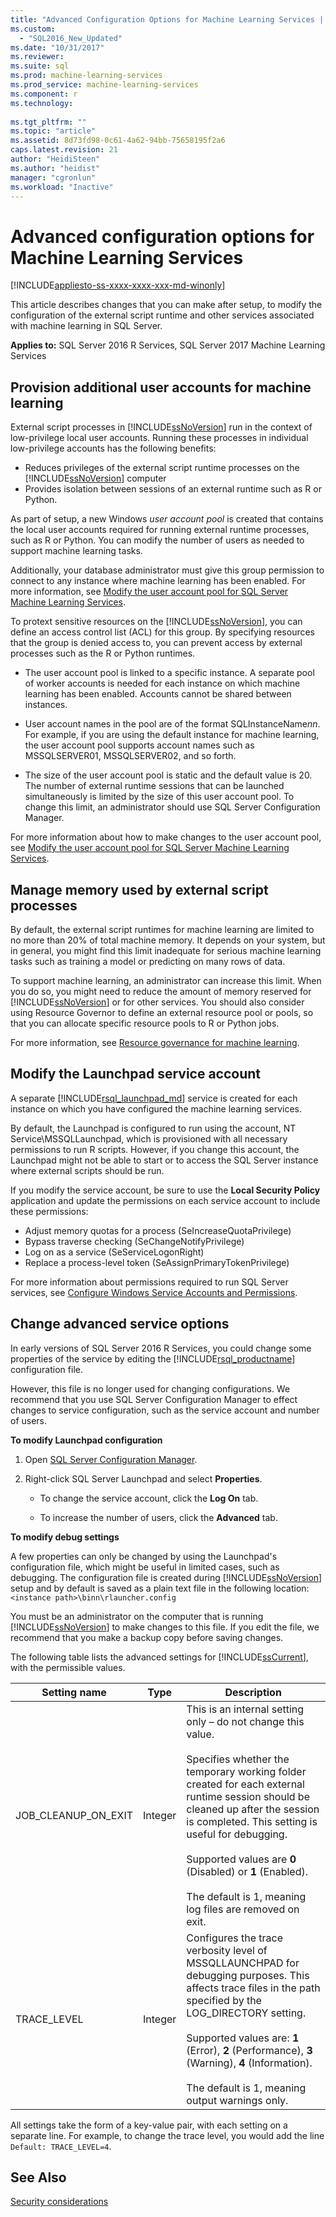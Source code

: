 ```yaml
---
title: "Advanced Configuration Options for Machine Learning Services | Microsoft Docs"
ms.custom: 
  - "SQL2016_New_Updated"
ms.date: "10/31/2017"
ms.reviewer: 
ms.suite: sql
ms.prod: machine-learning-services
ms.prod_service: machine-learning-services
ms.component: r
ms.technology: 
  
ms.tgt_pltfrm: ""
ms.topic: "article"
ms.assetid: 8d73fd98-0c61-4a62-94bb-75658195f2a6
caps.latest.revision: 21
author: "HeidiSteen"
ms.author: "heidist"
manager: "cgronlun"
ms.workload: "Inactive"
---
```

# Advanced configuration options for Machine Learning Services
[!INCLUDE[appliesto-ss-xxxx-xxxx-xxx-md-winonly](../../includes/appliesto-ss-xxxx-xxxx-xxx-md-winonly.md)]

This article describes changes that you can make after setup, to modify the configuration of the external script runtime and other services associated with machine learning in SQL Server.

**Applies to:** SQL Server 2016 R Services, SQL Server 2017 Machine Learning Services

##  <a name="bkmk_Provisioning"></a> Provision additional user accounts for machine learning

External script processes in [!INCLUDE[ssNoVersion](../../includes/ssnoversion-md.md)] run in the context of low-privilege local user accounts. Running these processes in individual low-privilege accounts has the following benefits:

+ Reduces privileges of the external script runtime processes on the [!INCLUDE[ssNoVersion](../../includes/ssnoversion-md.md)] computer
+ Provides isolation between sessions of an external runtime such as R or Python.

As part of setup, a new Windows *user account pool* is created that contains the local user accounts required for running external runtime processes, such as R or Python. You can modify the number of users as needed to support machine learning tasks. 

Additionally, your database administrator must give this group permission to connect to any instance where machine learning has been enabled. For more information, see [Modify the user account pool for SQL Server Machine Learning Services](../../advanced-analytics/r/modify-the-user-account-pool-for-sql-server-r-services.md).

To protext sensitive resources on the [!INCLUDE[ssNoVersion](../../includes/ssnoversion-md.md)], you can define an access control list (ACL) for this group. By specifying resources that the group is denied access to, you can prevent access by external processes such as the R or Python runtimes.

+ The user account pool is linked to a specific instance. A separate pool of worker accounts is needed for each instance on which machine learning has been enabled. Accounts cannot be shared between instances.

+ User account names in the pool are of the format SQLInstanceName*nn*. For example, if you are using the default instance for machine learning, the user account pool supports account names such as MSSQLSERVER01, MSSQLSERVER02, and so forth.

+ The size of the user account pool is static and the default value is 20. The number of external runtime sessions that can be launched simultaneously is limited by the size of this user account pool. To change this limit, an administrator should use SQL Server Configuration Manager.

For more information about how to make changes to the user account pool, see [Modify the user account pool for SQL Server Machine Learning Services](../../advanced-analytics/r/modify-the-user-account-pool-for-sql-server-r-services.md).

##  <a name="bkmk_ManagingMemory"></a> Manage memory used by external script processes

By default, the external script runtimes for machine learning are limited to no more than 20% of total machine memory. It depends on your system, but in general, you might find this limit inadequate for serious machine learning tasks such as training a model or predicting on many rows of data. 

To support machine learning, an administrator can increase this limit. When you do so, you might need to reduce the amount of memory reserved for [!INCLUDE[ssNoVersion](../../includes/ssnoversion-md.md)] or for other services. You should also consider using Resource Governor to define an external resource pool or pools, so that you can allocate specific resource pools to R or Python jobs.

For more information, see [Resource governance for machine learning](../../advanced-analytics/r/resource-governance-for-r-services.md).


## <a name="bkmk_Launchpad"></a>Modify the Launchpad service account

A separate [!INCLUDE[rsql_launchpad_md](../../includes/rsql-launchpad-md.md)] service is created for each instance on which you have configured the machine learning services.

By default, the Launchpad is configured to run using the account, NT Service\MSSQLLaunchpad, which is provisioned with all necessary permissions to run R scripts. However, if you change this account, the Launchpad might not be able to start or to access the SQL Server instance where external scripts should be run.

If you modify the service account, be sure to use the **Local Security Policy** application and update the permissions on each service account to include these permissions:

+ Adjust memory quotas for a process (SeIncreaseQuotaPrivilege)
+ Bypass traverse checking (SeChangeNotifyPrivilege)
+ Log on as a service (SeServiceLogonRight)
+ Replace a process-level token (SeAssignPrimaryTokenPrivilege)

For more information about permissions required to run SQL Server services, see [Configure Windows Service Accounts and Permissions](https://msdn.microsoft.com/library/ms143504.aspx#Windows).

##  <a name="bkmk_ChangingConfig"></a> Change advanced service options

In early versions of SQL Server 2016 R Services, you could change some properties of the service by editing the [!INCLUDE[rsql_productname](../../includes/rsql-productname-md.md)] configuration file. 

However, this file is no longer used for changing configurations. We recommend that you use SQL Server Configuration Manager to effect changes to service configuration, such as the service account and number of users.

**To modify Launchpad configuration**

1. Open [SQL Server Configuration Manager](../../relational-databases/sql-server-configuration-manager.md). 
2. Right-click SQL Server Launchpad and select **Properties**.

    + To change the service account, click the **Log On** tab.

    + To increase the number of users, click the **Advanced** tab.


**To modify debug settings**

A few properties can only be changed by using the Launchpad's configuration file, which might be useful in limited cases, such as debugging. The  configuration file is created during [!INCLUDE[ssNoVersion](../../includes/ssnoversion-md.md)] setup and by default is saved as a plain text file in the following location: `<instance path>\binn\rlauncher.config`

You must be an administrator on the computer that is running [!INCLUDE[ssNoVersion](../../includes/ssnoversion-md.md)] to make changes to this file. If you edit the file, we recommend that you make a backup copy before saving changes.

The following table lists the advanced settings for [!INCLUDE[ssCurrent](../../includes/sscurrent-md.md)], with the permissible values. 

|**Setting name**|**Type**|**Description**|
|----|----|----|
|JOB\_CLEANUP\_ON\_EXIT|Integer |This is an internal setting only – do not change this value. </br></br>Specifies whether the temporary working folder created for each external runtime session should be cleaned up after the session is completed. This setting is useful for debugging. </br></br>Supported values are **0** (Disabled) or **1** (Enabled). </br></br>The default is 1, meaning log files are removed on exit.|
|TRACE\_LEVEL|Integer |Configures the trace verbosity level of  MSSQLLAUNCHPAD for debugging purposes. This affects trace files in the path specified by the LOG_DIRECTORY setting. </br></br>Supported values are: **1** (Error), **2** (Performance), **3** (Warning), **4**  (Information). </br></br>The default is 1, meaning output warnings only.|

All settings take the form of a key-value pair, with each setting on a separate line. For example, to change the trace level, you would add the line `Default: TRACE_LEVEL=4`.

## See Also

[Security considerations](security-considerations-for-the-r-runtime-in-sql-server.md)
